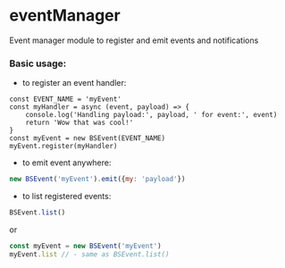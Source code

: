 # eventManager
Event manager module to register and emit events and notifications

### Basic usage: 
* to register an event handler:
```js:
const EVENT_NAME = 'myEvent'
const myHandler = async (event, payload) => {
    console.log('Handling payload:', payload, ' for event:', event)
    return 'Wow that was cool!'
}
const myEvent = new BSEvent(EVENT_NAME)
myEvent.register(myHandler)
```

* to emit event anywhere: 
```js
new BSEvent('myEvent').emit({my: 'payload'})
```

* to list registered events:
```js
BSEvent.list()
```
or
```js
const myEvent = new BSEvent('myEvent')
myEvent.list // - same as BSEvent.list()
```